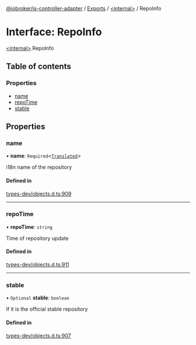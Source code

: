[@iobroker/js-controller-adapter](../README.md) / [Exports](../modules.md) / [\<internal\>](../modules/internal_.md) / RepoInfo

# Interface: RepoInfo

[\<internal\>](../modules/internal_.md).RepoInfo

## Table of contents

### Properties

- [name](internal_.RepoInfo.md#name)
- [repoTime](internal_.RepoInfo.md#repotime)
- [stable](internal_.RepoInfo.md#stable)

## Properties

### name

• **name**: `Required`\<[`Translated`](../modules/internal_.md#translated)\>

i18n name of the repository

#### Defined in

[types-dev/objects.d.ts:909](https://github.com/ioBroker/ioBroker.js-controller/blob/63fb6f8b0/packages/types-dev/objects.d.ts#L909)

___

### repoTime

• **repoTime**: `string`

Time of repository update

#### Defined in

[types-dev/objects.d.ts:911](https://github.com/ioBroker/ioBroker.js-controller/blob/63fb6f8b0/packages/types-dev/objects.d.ts#L911)

___

### stable

• `Optional` **stable**: `boolean`

If it is the official stable repository

#### Defined in

[types-dev/objects.d.ts:907](https://github.com/ioBroker/ioBroker.js-controller/blob/63fb6f8b0/packages/types-dev/objects.d.ts#L907)
